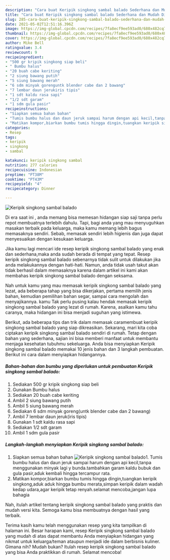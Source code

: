 ```yaml
---
description: "Cara buat Keripik singkong sambal balado Sederhana dan Mudah Dibuat"
title: "Cara buat Keripik singkong sambal balado Sederhana dan Mudah Dibuat"
slug: 285-cara-buat-keripik-singkong-sambal-balado-sederhana-dan-mudah-dibuat
date: 2021-05-02T12:51:16.396Z
image: https://img-global.cpcdn.com/recipes/7fa8ecf9ee593ad0/680x482cq70/keripik-singkong-sambal-balado-foto-resep-utama.jpg
thumbnail: https://img-global.cpcdn.com/recipes/7fa8ecf9ee593ad0/680x482cq70/keripik-singkong-sambal-balado-foto-resep-utama.jpg
cover: https://img-global.cpcdn.com/recipes/7fa8ecf9ee593ad0/680x482cq70/keripik-singkong-sambal-balado-foto-resep-utama.jpg
author: Mike Bell
ratingvalue: 3.4
reviewcount: 9
recipeingredient:
- "500 gr kripik singkong siap beli"
- " Bumbu halus"
- "20 buah cabe keriting"
- "2 siung bawang putih"
- "5 siung bawang merah"
- "6 sdm minyak gorenguntk blender cabe dan 2 bawang"
- "7 lembar daun jerukiris tipis"
- "1 sdt kaldu rasa sapi"
- "1/2 sdt garam"
- "1 sdm gula pasir"
recipeinstructions:
- "Siapkan semua bahan bahan"
- "Tumis bumbu halus dan daun jeruk sampai harum dengan api kecil,tanpa menggunakan minyak lagi y bunda.tambahkan garam kaldu bubuk dan gula pasir,aduk kembali hingga tercampur rata."
- "Matikan kompor,biarkan bumbu tumis hingga dingin,tuangkan keripik singkong,aduk aduk hingga bumbu merata,simpan keripik dalam wadah kedap udara,agar keripik tetap renyah.selamat mencoba,jangan lupa bahagia"
categories:
- Resep
tags:
- keripik
- singkong
- sambal

katakunci: keripik singkong sambal 
nutrition: 277 calories
recipecuisine: Indonesian
preptime: "PT38M"
cooktime: "PT43M"
recipeyield: "4"
recipecategory: Dinner

---
```



![Keripik singkong sambal balado](https://img-global.cpcdn.com/recipes/7fa8ecf9ee593ad0/680x482cq70/keripik-singkong-sambal-balado-foto-resep-utama.jpg)

Di era  saat ini , anda memang bisa memesan hidangan siap saji tanpa perlu repot membuatnya terlebih dahulu. Tapi, bagi anda yang mau menyuguhkan masakan terbaik pada keluarga, maka kamu memang lebih bagus memasaknya sendiri. Sebab, memasak sendiri lebih higienis dan juga dapat menyesuaikan dengan kesukaan keluarga.

Jika kamu lagi mencari ide resep keripik singkong sambal balado yang enak dan sederhana,maka anda sudah berada di tempat yang tepat. Resep keripik singkong sambal balado  sebenarnya tidak sulit untuk dilakukan jika anda melakukannya dengan hati-hati. Namun, anda tidak usah takut akan tidak berhasil dalam memasaknya 
karena dalam artikel ini kami akan membahas keripik singkong sambal balado dengan seksama.  



Nah untuk kamu yang mau memasak keripik singkong sambal balado yang lezat, ada beberapa tahap yang bisa dikerjakan, pertama memilih jenis bahan, kemudian pemilihan bahan segar, sampai cara mengolah dan menyajikannya. kamu Tak perlu pusing kalau hendak memasak keripik singkong sambal balado yang lezat di rumah. Karena, asalkan kamu  tahu caranya, maka hidangan ini bisa menjadi suguhan yang istimewa.

Berikut, ada beberapa tips dan trik dalam memasak caramembuat keripik singkong sambal balado yang siap dikreasikan. Sekarang, mari kita coba ciptakan keripik singkong sambal balado sendiri di rumah. Tetap dengan bahan yang sederhana, sajian ini bisa memberi manfaat untuk membantu menjaga kesehatan tubuhmu sekeluarga. Anda bisa menyiapkan Keripik singkong sambal balado memakai 10 jenis bahan dan 3 langkah pembuatan. Berikut ini cara dalam menyiapkan hidangannya.

<!--inarticleads1-->

##### Bahan-bahan dan bumbu yang diperlukan untuk pembuatan Keripik singkong sambal balado:

1. Sediakan 500 gr kripik singkong siap beli
1. Gunakan  Bumbu halus
1. Sediakan 20 buah cabe keriting
1. Ambil 2 siung bawang putih
1. Ambil 5 siung bawang merah
1. Sediakan 6 sdm minyak goreng(untk blender cabe dan 2 bawang)
1. Ambil 7 lembar daun jeruk(iris tipis)
1. Gunakan 1 sdt kaldu rasa sapi
1. Sediakan 1/2 sdt garam
1. Ambil 1 sdm gula pasir




<!--inarticleads2-->

##### Langkah-langkah menyiapkan Keripik singkong sambal balado:

1. Siapkan semua bahan bahan
<img src="https://img-global.cpcdn.com/steps/dfce6e0c0dc15dcf/160x128cq70/keripik-singkong-sambal-balado-langkah-memasak-1-foto.jpg" alt="Keripik singkong sambal balado">1. Tumis bumbu halus dan daun jeruk sampai harum dengan api kecil,tanpa menggunakan minyak lagi y bunda.tambahkan garam kaldu bubuk dan gula pasir,aduk kembali hingga tercampur rata.
1. Matikan kompor,biarkan bumbu tumis hingga dingin,tuangkan keripik singkong,aduk aduk hingga bumbu merata,simpan keripik dalam wadah kedap udara,agar keripik tetap renyah.selamat mencoba,jangan lupa bahagia




Nah, itulah artikel tentang  keripik singkong sambal balado  yang praktis dan mudah versi kita. Semoga kamu bisa membuatnya dengan hasil yang terbaik. 

Terima kasih kamu telah menggunakan resep yang kita tampilkan di halaman ini. Besar harapan kami, resep  Keripik singkong sambal balado yang mudah di atas dapat membantu Anda menyiapkan hidangan yang nikmat untuk keluarga/teman ataupun menjadi ide dalam berbisnis kuliner. Gimana nih? Mudah bukan? Itulah resep keripik singkong sambal balado yang bisa Anda praktikkan di rumah. Selamat mencoba!

